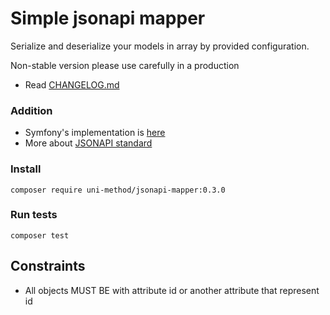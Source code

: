 # Simple jsonapi mapper

Serialize and deserialize your models in array by provided configuration.

Non-stable version please use carefully in a production
* Read [CHANGELOG.md](CHANGELOG.md)

### Addition

* Symfony's implementation is [here](https://github.com/uni-method/symfony-bundle)
* More about [JSONAPI standard](https://jsonapi.org/)

### Install

```composer require uni-method/jsonapi-mapper:0.3.0```

### Run tests

```composer test```

## Constraints
* All objects MUST BE with attribute id or another attribute that represent id

